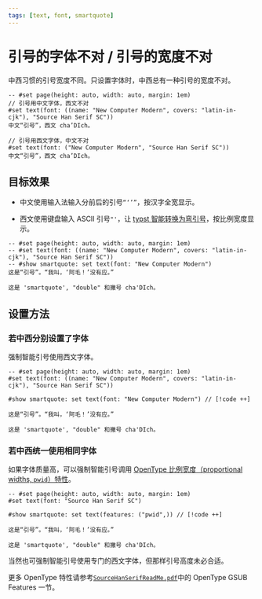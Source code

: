 ```yaml
---
tags: [text, font, smartquote]
---
```


# 引号的字体不对 / 引号的宽度不对

中西习惯的引号宽度不同。只设置字体时，中西总有一种引号的宽度不对。

```typst
-- #set page(height: auto, width: auto, margin: 1em)
// 引号用中文字体，西文不对
#set text(font: ((name: "New Computer Modern", covers: "latin-in-cjk"), "Source Han Serif SC"))
中文“引号”，西文 cha’DIch。

// 引号用西文字体，中文不对
#set text(font: ("New Computer Modern", "Source Han Serif SC"))
中文“引号”，西文 cha’DIch。
```

## 目标效果

- 中文使用输入法输入分前后的引号`“‘’”`，按汉字全宽显示。

- 西文使用键盘输入 ASCII 引号`"'`，让 [typst 智能转换为弯引号](https://typst.app/docs/reference/text/smartquote/)，按比例宽度显示。

```typst
-- #set page(height: auto, width: auto, margin: 1em)
-- #set text(font: ((name: "New Computer Modern", covers: "latin-in-cjk"), "Source Han Serif SC"))
-- #show smartquote: set text(font: "New Computer Modern")
这是“引号”。“我叫，‘阿毛！’没有应。”

这是 'smartquote', "double" 和撇号 cha'DIch。
```

## 设置方法

### 若中西分别设置了字体

强制智能引号使用西文字体。

```typst
-- #set page(height: auto, width: auto, margin: 1em)
#set text(font: ((name: "New Computer Modern", covers: "latin-in-cjk"), "Source Han Serif SC"))

#show smartquote: set text(font: "New Computer Modern") // [!code ++]

这是“引号”。“我叫，‘阿毛！’没有应。”

这是 'smartquote', "double" 和撇号 cha'DIch。
```

### 若中西统一使用相同字体

如果字体质量高，可以强制智能引号调用 [OpenType 比例宽度（proportional widths, `pwid`）特性](https://learn.microsoft.com/en-us/typography/opentype/spec/features_pt#tag-pwid)。

```typst
-- #set page(height: auto, width: auto, margin: 1em)
#set text(font: "Source Han Serif SC")

#show smartquote: set text(features: ("pwid",)) // [!code ++]

这是“引号”。“我叫，‘阿毛！’没有应。”

这是 'smartquote', "double" 和撇号 cha'DIch。
```

当然也可强制智能引号使用专门的西文字体，但那样引号高度未必合适。

更多 OpenType 特性请参考[`SourceHanSerifReadMe.pdf`](https://github.com/adobe-fonts/source-han-serif/raw/release/SourceHanSerifReadMe.pdf)中的 OpenType GSUB Features 一节。
